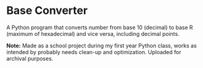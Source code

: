 # Base Converter
A Python program that converts number from base 10 (decimal) to base R (maximum of hexadecimal) and vice versa, including decimal points.

**Note:**
Made as a school project during my first year Python class, works as intended by probably needs clean-up and optimization. Uploaded for archival purposes.
